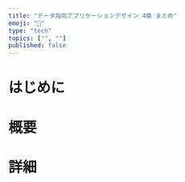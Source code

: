 ```yaml
---
title: "データ指向アプリケーションデザイン 4章 まとめ"
emoji: "🎩"
type: "tech"
topics: ["", ""]
published: false
---
```

# はじめに


# 概要


# 詳細
